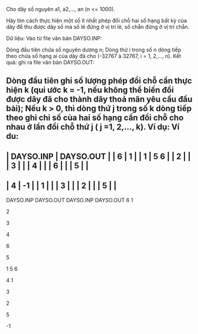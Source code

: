 Cho dãy số nguyên a1, a2,…, an (n <= 1000).

Hãy tìm cách thực hiện một số ít nhất phép đổi chỗ hai số hạng bất kỳ của dãy để thu được dãy số mà số lẻ đứng ở vị trí lẻ, số chẵn đứng ở vị trí chẵn.

Dữ liệu: Vào từ file văn bản DAYSO.INP:

Dòng đầu tiên chứa số nguyên dương n;
Dòng thứ i trong số n dòng tiếp theo chứa số hạng ai của dãy đã cho (-32767 à 32767, i = 1, 2,…, n).
Kết quả: ghi ra file văn bản DAYSO.OUT:

Dòng đầu tiên ghi số lượng phép đổi chỗ cần thực hiện k (qui ước k = -1, nếu không thể biến đổi được dãy đã cho thành dãy thoả mãn yêu cầu đầu bài);
Nếu k > 0, thì dòng thứ j trong số k dòng tiếp theo ghi chỉ số của hai số hạng cần đổi chỗ cho nhau ở lần đổi chỗ thứ j  ( j =1, 2,…, k).
Ví dụ:
Ví du:
-----------------------------------------------
| DAYSO.INP         | DAYSO.OUT               |
| 6                 |  1                      |
| 1                 |  5 6                    |
| 2                 |                         |
| 3                 |                         |
| 4                 |                         |
| 6                 |                         |
| 5                 |                         |
----------------------------------------------
| 4                 | -1                      |
| 1                 |                         |
| 3                 |                         |
| 2                 |                         |
| 5                 |                         |
-----------------------------------------------

 DAYSO.INP	DAYSO.OUT		DAYSO.INP	DAYSO.OUT
6
1

2

3

4

6

5

1
5 6

4
1

3

2

5

-1